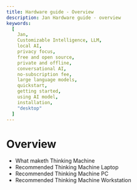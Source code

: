 ```yaml
---
title: Hardware guide - Overview
description: Jan Hardware guide - overview
keywords:
  [
    Jan,
    Customizable Intelligence, LLM,
    local AI,
    privacy focus,
    free and open source,
    private and offline,
    conversational AI,
    no-subscription fee,
    large language models,
    quickstart,
    getting started,
    using AI model,
    installation,
    "desktop"
  ]
---
```


# Overview
- What maketh Thinking Machine
- Recommended Thinking Machine Laptop
- Recommended Thinking Machine PC
- Recommended Thinking Machine Workstation